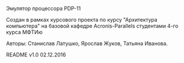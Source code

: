 Эмулятор процессора PDP-11

Создан в рамках курсового проекта по курсу "Архитектура компьютера"
на базовой кафедре Acronis-Parallels студентами 4-го курса МФТИю

Авторы: Станислав Латушко, Ярослав Жуков, Татьяна Иванова.

README v1.0
02.12.2016
